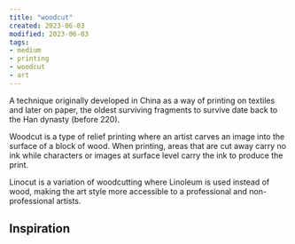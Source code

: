 ```yaml
---
title: "woodcut"
created: 2023-06-03
modified: 2023-06-03
tags:
- medium
- printing
- woodcut
- art
---
```


A technique originally developed in China as a way of printing on textiles and later on paper, the oldest surviving fragments to survive date back to the Han dynasty (before 220).

Woodcut is a type of relief printing where an artist carves an image into the surface of a block of wood. When printing, areas that are cut away carry no ink while characters or images at surface level carry the ink to produce the print.

Linocut is a variation of woodcutting where Linoleum is used instead of wood, making the art style more accessible to a professional and non-professional artists. 

## Inspiration

